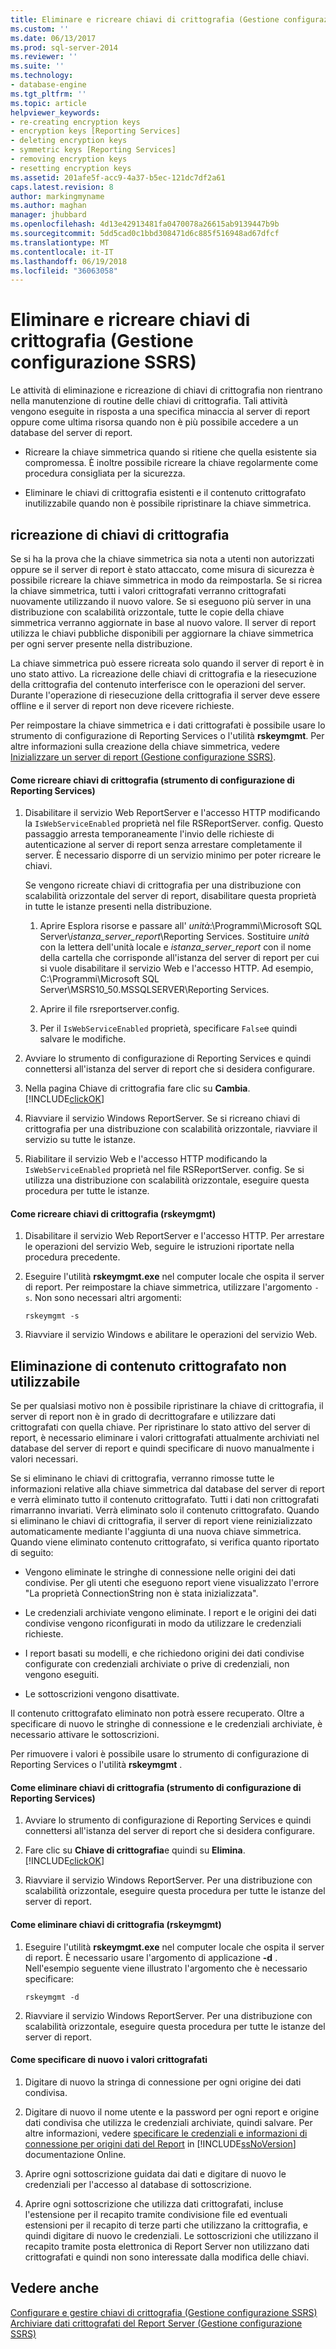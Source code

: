 ```yaml
---
title: Eliminare e ricreare chiavi di crittografia (Gestione configurazione SSRS) | Microsoft Docs
ms.custom: ''
ms.date: 06/13/2017
ms.prod: sql-server-2014
ms.reviewer: ''
ms.suite: ''
ms.technology:
- database-engine
ms.tgt_pltfrm: ''
ms.topic: article
helpviewer_keywords:
- re-creating encryption keys
- encryption keys [Reporting Services]
- deleting encryption keys
- symmetric keys [Reporting Services]
- removing encryption keys
- resetting encryption keys
ms.assetid: 201afe5f-acc9-4a37-b5ec-121dc7df2a61
caps.latest.revision: 8
author: markingmyname
ms.author: maghan
manager: jhubbard
ms.openlocfilehash: 4d13e42913481fa0470078a26615ab9139447b9b
ms.sourcegitcommit: 5dd5cad0c1bbd308471d6c885f516948ad67dfcf
ms.translationtype: MT
ms.contentlocale: it-IT
ms.lasthandoff: 06/19/2018
ms.locfileid: "36063058"
---
```

# <a name="delete-and-re-create-encryption-keys--ssrs-configuration-manager"></a>Eliminare e ricreare chiavi di crittografia (Gestione configurazione SSRS)
  Le attività di eliminazione e ricreazione di chiavi di crittografia non rientrano nella manutenzione di routine delle chiavi di crittografia. Tali attività vengono eseguite in risposta a una specifica minaccia al server di report oppure come ultima risorsa quando non è più possibile accedere a un database del server di report.  
  
-   Ricreare la chiave simmetrica quando si ritiene che quella esistente sia compromessa. È inoltre possibile ricreare la chiave regolarmente come procedura consigliata per la sicurezza.  
  
-   Eliminare le chiavi di crittografia esistenti e il contenuto crittografato inutilizzabile quando non è possibile ripristinare la chiave simmetrica.  
  
## <a name="re-creating-encryption-keys"></a>ricreazione di chiavi di crittografia  
 Se si ha la prova che la chiave simmetrica sia nota a utenti non autorizzati oppure se il server di report è stato attaccato, come misura di sicurezza è possibile ricreare la chiave simmetrica in modo da reimpostarla. Se si ricrea la chiave simmetrica, tutti i valori crittografati verranno crittografati nuovamente utilizzando il nuovo valore. Se si eseguono più server in una distribuzione con scalabilità orizzontale, tutte le copie della chiave simmetrica verranno aggiornate in base al nuovo valore. Il server di report utilizza le chiavi pubbliche disponibili per aggiornare la chiave simmetrica per ogni server presente nella distribuzione.  
  
 La chiave simmetrica può essere ricreata solo quando il server di report è in uno stato attivo. La ricreazione delle chiavi di crittografia e la riesecuzione della crittografia del contenuto interferisce con le operazioni del server. Durante l'operazione di riesecuzione della crittografia il server deve essere offline e il server di report non deve ricevere richieste.  
  
 Per reimpostare la chiave simmetrica e i dati crittografati è possibile usare lo strumento di configurazione di Reporting Services o l'utilità **rskeymgmt**. Per altre informazioni sulla creazione della chiave simmetrica, vedere [Inizializzare un server di report &#40;Gestione configurazione SSRS&#41;](ssrs-encryption-keys-initialize-a-report-server.md).  
  
#### <a name="how-to-re-create-encryption-keys-reporting-services-configuration-tool"></a>Come ricreare chiavi di crittografia (strumento di configurazione di Reporting Services)  
  
1.  Disabilitare il servizio Web ReportServer e l'accesso HTTP modificando la `IsWebServiceEnabled` proprietà nel file RSReportServer. config. Questo passaggio arresta temporaneamente l'invio delle richieste di autenticazione al server di report senza arrestare completamente il server. È necessario disporre di un servizio minimo per poter ricreare le chiavi.  
  
     Se vengono ricreate chiavi di crittografia per una distribuzione con scalabilità orizzontale del server di report, disabilitare questa proprietà in tutte le istanze presenti nella distribuzione.  
  
    1.  Aprire Esplora risorse e passare all' *unità*:\Programmi\Microsoft SQL Server\\*istanza_server_report*\Reporting Services. Sostituire *unità* con la lettera dell'unità locale e *istanza_server_report* con il nome della cartella che corrisponde all'istanza del server di report per cui si vuole disabilitare il servizio Web e l'accesso HTTP. Ad esempio, C:\Programmi\Microsoft SQL Server\MSRS10_50.MSSQLSERVER\Reporting Services.  
  
    2.  Aprire il file rsreportserver.config.  
  
    3.  Per il `IsWebServiceEnabled` proprietà, specificare `False`e quindi salvare le modifiche.  
  
2.  Avviare lo strumento di configurazione di Reporting Services e quindi connettersi all'istanza del server di report che si desidera configurare.  
  
3.  Nella pagina Chiave di crittografia fare clic su **Cambia**. [!INCLUDE[clickOK](../../includes/clickok-md.md)]  
  
4.  Riavviare il servizio Windows ReportServer. Se si ricreano chiavi di crittografia per una distribuzione con scalabilità orizzontale, riavviare il servizio su tutte le istanze.  
  
5.  Riabilitare il servizio Web e l'accesso HTTP modificando la `IsWebServiceEnabled` proprietà nel file RSReportServer. config. Se si utilizza una distribuzione con scalabilità orizzontale, eseguire questa procedura per tutte le istanze.  
  
#### <a name="how-to-re-create-encryption-keys-rskeymgmt"></a>Come ricreare chiavi di crittografia (rskeymgmt)  
  
1.  Disabilitare il servizio Web ReportServer e l'accesso HTTP. Per arrestare le operazioni del servizio Web, seguire le istruzioni riportate nella procedura precedente.  
  
2.  Eseguire l'utilità **rskeymgmt.exe** nel computer locale che ospita il server di report. Per reimpostare la chiave simmetrica, utilizzare l'argomento `-s`. Non sono necessari altri argomenti:  
  
    ```  
    rskeymgmt -s  
    ```  
  
3.  Riavviare il servizio Windows e abilitare le operazioni del servizio Web.  
  
## <a name="deleting-unusable-encrypted-content"></a>Eliminazione di contenuto crittografato non utilizzabile  
 Se per qualsiasi motivo non è possibile ripristinare la chiave di crittografia, il server di report non è in grado di decrittografare e utilizzare dati crittografati con quella chiave. Per ripristinare lo stato attivo del server di report, è necessario eliminare i valori crittografati attualmente archiviati nel database del server di report e quindi specificare di nuovo manualmente i valori necessari.  
  
 Se si eliminano le chiavi di crittografia, verranno rimosse tutte le informazioni relative alla chiave simmetrica dal database del server di report e verrà eliminato tutto il contenuto crittografato. Tutti i dati non crittografati rimarranno invariati. Verrà eliminato solo il contenuto crittografato. Quando si eliminano le chiavi di crittografia, il server di report viene reinizializzato automaticamente mediante l'aggiunta di una nuova chiave simmetrica. Quando viene eliminato contenuto crittografato, si verifica quanto riportato di seguito:  
  
-   Vengono eliminate le stringhe di connessione nelle origini dei dati condivise. Per gli utenti che eseguono report viene visualizzato l'errore "La proprietà ConnectionString non è stata inizializzata".  
  
-   Le credenziali archiviate vengono eliminate. I report e le origini dei dati condivise vengono riconfigurati in modo da utilizzare le credenziali richieste.  
  
-   I report basati su modelli, e che richiedono origini dei dati condivise configurate con credenziali archiviate o prive di credenziali, non vengono eseguiti.  
  
-   Le sottoscrizioni vengono disattivate.  
  
 Il contenuto crittografato eliminato non potrà essere recuperato. Oltre a specificare di nuovo le stringhe di connessione e le credenziali archiviate, è necessario attivare le sottoscrizioni.  
  
 Per rimuovere i valori è possibile usare lo strumento di configurazione di Reporting Services o l'utilità **rskeymgmt** .  
  
#### <a name="how-to-delete-encryption-keys-reporting-services-configuration-tool"></a>Come eliminare chiavi di crittografia (strumento di configurazione di Reporting Services)  
  
1.  Avviare lo strumento di configurazione di Reporting Services e quindi connettersi all'istanza del server di report che si desidera configurare.  
  
2.  Fare clic su **Chiave di crittografia**e quindi su **Elimina**. [!INCLUDE[clickOK](../../includes/clickok-md.md)]  
  
3.  Riavviare il servizio Windows ReportServer. Per una distribuzione con scalabilità orizzontale, eseguire questa procedura per tutte le istanze del server di report.  
  
#### <a name="how-to-delete-encryption-keys-rskeymmgt"></a>Come eliminare chiavi di crittografia (rskeymgmt)  
  
1.  Eseguire l'utilità **rskeymgmt.exe** nel computer locale che ospita il server di report. È necessario usare l'argomento di applicazione **-d** . Nell'esempio seguente viene illustrato l'argomento che è necessario specificare:  
  
    ```  
    rskeymgmt -d  
    ```  
  
2.  Riavviare il servizio Windows ReportServer. Per una distribuzione con scalabilità orizzontale, eseguire questa procedura per tutte le istanze del server di report.  
  
#### <a name="how-to-re-specify-encrypted-values"></a>Come specificare di nuovo i valori crittografati  
  
1.  Digitare di nuovo la stringa di connessione per ogni origine dei dati condivisa.  
  
2.  Digitare di nuovo il nome utente e la password per ogni report e origine dati condivisa che utilizza le credenziali archiviate, quindi salvare. Per altre informazioni, vedere [specificare le credenziali e informazioni di connessione per origini dati del Report](../../integration-services/connection-manager/data-sources.md) in [!INCLUDE[ssNoVersion](../../includes/ssnoversion-md.md)] documentazione Online.  
  
3.  Aprire ogni sottoscrizione guidata dai dati e digitare di nuovo le credenziali per l'accesso al database di sottoscrizione.  
  
4.  Aprire ogni sottoscrizione che utilizza dati crittografati, incluse l'estensione per il recapito tramite condivisione file ed eventuali estensioni per il recapito di terze parti che utilizzano la crittografia, e quindi digitare di nuovo le credenziali. Le sottoscrizioni che utilizzano il recapito tramite posta elettronica di Report Server non utilizzano dati crittografati e quindi non sono interessate dalla modifica delle chiavi.  
  
## <a name="see-also"></a>Vedere anche  
 [Configurare e gestire chiavi di crittografia &#40;Gestione configurazione SSRS&#41;](ssrs-encryption-keys-manage-encryption-keys.md)   
 [Archiviare dati crittografati del Report Server &#40;Gestione configurazione SSRS&#41;](ssrs-encryption-keys-store-encrypted-report-server-data.md)  
  
  